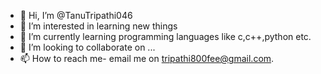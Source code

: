 - 👋 Hi, I’m @TanuTripathi046
- 👀 I’m interested in learning new things
- 🌱 I’m currently learning programming languages like c,c++,python etc.
- 💞️ I’m looking to collaborate on ...
- 📫 How to reach me- email me on tripathi800fee@gmail.com.

<!---
TanuTripathi046/TanuTripathi046 is a ✨ special ✨ repository because its `README.md` (this file) appears on your GitHub profile.
You can click the Preview link to take a look at your changes.
--->
